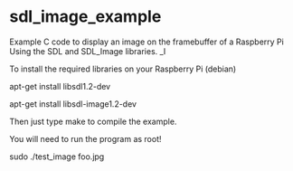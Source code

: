 sdl_image_example
=================

Example C code to display an image on the framebuffer of a Raspberry Pi
Using the SDL and SDL_Image libraries. _I

To install the required libraries on your Raspberry Pi (debian)

apt-get install libsdl1.2-dev

apt-get install libsdl-image1.2-dev

Then just type make to compile the example.

You will need to run the program as root!

sudo ./test_image foo.jpg

